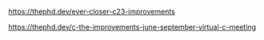 https://thephd.dev/ever-closer-c23-improvements

https://thephd.dev/c-the-improvements-june-september-virtual-c-meeting
